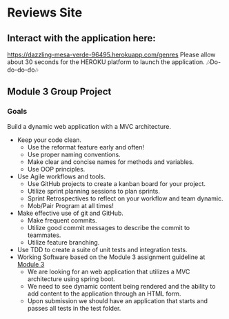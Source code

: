 # Reviews Site

## Interact with the application here:
https://dazzling-mesa-verde-96495.herokuapp.com/genres
Please allow about 30 seconds for the HEROKU platform to launch the application. 🎶Do-do-do-do🎶

## Module 3 Group Project

### Goals
Build a dynamic web application with a MVC architecture.

- Keep your code clean.
  - Use the reformat feature early and often!
  - Use proper naming conventions.
  - Make clear and concise names for methods and variables.
  - Use OOP principles.
- Use Agile workflows and tools.
    - Use GitHub projects to create a kanban board for your project.
    - Utilize sprint planning sessions to plan sprints.
    - Sprint Retrospectives to reflect on your workflow and team dynamic.
    - Mob/Pair Program at all times!
- Make effective use of git and GitHub.
  - Make frequent commits.
  - Utilize good commit messages to describe the commit to teammates.
  - Utilize feature branching.
- Use TDD to create a suite of unit tests and integration tests.
- Working Software based on the Module 3 assignment guideline at [Module 3](https://wecancodeit-materials.netlify.com/cohorts/java/module-three/) 
  - We are looking for an web application that utilizes a MVC architecture using spring boot.  
  - We need to see dynamic content being rendered and the ability to add content to the application through an HTML form.
  - Upon submission we should have an application that starts and passes all tests in the test folder.
  

